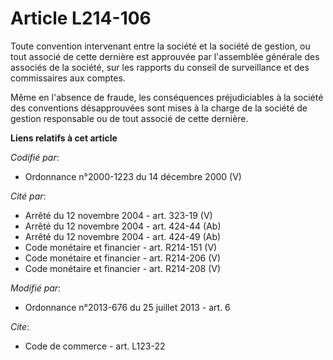 # Article L214-106

Toute convention intervenant entre la société et la société de gestion, ou tout associé de cette dernière est approuvée par
l'assemblée générale des associés de la société, sur les rapports du conseil de surveillance et des commissaires aux comptes.

Même en l'absence de fraude, les conséquences préjudiciables à la société des conventions désapprouvées sont mises à la
charge de la société de gestion responsable ou de tout associé de cette dernière.

**Liens relatifs à cet article**

_Codifié par_:

  - Ordonnance n°2000-1223 du 14 décembre 2000 (V)

_Cité par_:

  - Arrêté du 12 novembre 2004 - art. 323-19 (V)
  - Arrêté du 12 novembre 2004 - art. 424-44 (Ab)
  - Arrêté du 12 novembre 2004 - art. 424-49 (Ab)
  - Code monétaire et financier - art. R214-151 (V)
  - Code monétaire et financier - art. R214-206 (V)
  - Code monétaire et financier - art. R214-208 (V)

_Modifié par_:

  - Ordonnance n°2013-676 du 25 juillet 2013 - art. 6

_Cite_:

  - Code de commerce - art. L123-22
